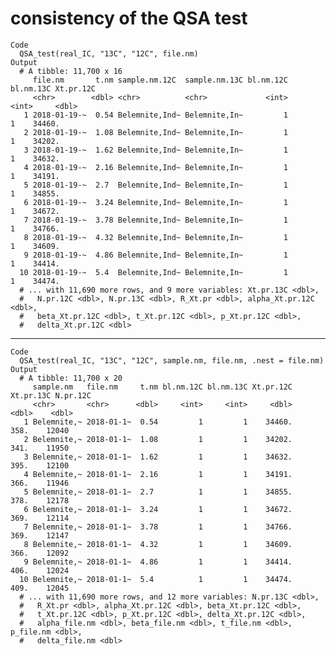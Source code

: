 # consistency of the QSA test

    Code
      QSA_test(real_IC, "13C", "12C", file.nm)
    Output
      # A tibble: 11,700 x 16
         file.nm       t.nm sample.nm.12C  sample.nm.13C bl.nm.12C bl.nm.13C Xt.pr.12C
         <chr>        <dbl> <chr>          <chr>             <int>     <int>     <dbl>
       1 2018-01-19-~  0.54 Belemnite,Ind~ Belemnite,In~         1         1    34460.
       2 2018-01-19-~  1.08 Belemnite,Ind~ Belemnite,In~         1         1    34202.
       3 2018-01-19-~  1.62 Belemnite,Ind~ Belemnite,In~         1         1    34632.
       4 2018-01-19-~  2.16 Belemnite,Ind~ Belemnite,In~         1         1    34191.
       5 2018-01-19-~  2.7  Belemnite,Ind~ Belemnite,In~         1         1    34855.
       6 2018-01-19-~  3.24 Belemnite,Ind~ Belemnite,In~         1         1    34672.
       7 2018-01-19-~  3.78 Belemnite,Ind~ Belemnite,In~         1         1    34766.
       8 2018-01-19-~  4.32 Belemnite,Ind~ Belemnite,In~         1         1    34609.
       9 2018-01-19-~  4.86 Belemnite,Ind~ Belemnite,In~         1         1    34414.
      10 2018-01-19-~  5.4  Belemnite,Ind~ Belemnite,In~         1         1    34474.
      # ... with 11,690 more rows, and 9 more variables: Xt.pr.13C <dbl>,
      #   N.pr.12C <dbl>, N.pr.13C <dbl>, R_Xt.pr <dbl>, alpha_Xt.pr.12C <dbl>,
      #   beta_Xt.pr.12C <dbl>, t_Xt.pr.12C <dbl>, p_Xt.pr.12C <dbl>,
      #   delta_Xt.pr.12C <dbl>

---

    Code
      QSA_test(real_IC, "13C", "12C", sample.nm, file.nm, .nest = file.nm)
    Output
      # A tibble: 11,700 x 20
         sample.nm   file.nm     t.nm bl.nm.12C bl.nm.13C Xt.pr.12C Xt.pr.13C N.pr.12C
         <chr>       <chr>      <dbl>     <int>     <int>     <dbl>     <dbl>    <dbl>
       1 Belemnite,~ 2018-01-1~  0.54         1         1    34460.      358.    12040
       2 Belemnite,~ 2018-01-1~  1.08         1         1    34202.      341.    11950
       3 Belemnite,~ 2018-01-1~  1.62         1         1    34632.      395.    12100
       4 Belemnite,~ 2018-01-1~  2.16         1         1    34191.      366.    11946
       5 Belemnite,~ 2018-01-1~  2.7          1         1    34855.      378.    12178
       6 Belemnite,~ 2018-01-1~  3.24         1         1    34672.      369.    12114
       7 Belemnite,~ 2018-01-1~  3.78         1         1    34766.      369.    12147
       8 Belemnite,~ 2018-01-1~  4.32         1         1    34609.      366.    12092
       9 Belemnite,~ 2018-01-1~  4.86         1         1    34414.      406.    12024
      10 Belemnite,~ 2018-01-1~  5.4          1         1    34474.      409.    12045
      # ... with 11,690 more rows, and 12 more variables: N.pr.13C <dbl>,
      #   R_Xt.pr <dbl>, alpha_Xt.pr.12C <dbl>, beta_Xt.pr.12C <dbl>,
      #   t_Xt.pr.12C <dbl>, p_Xt.pr.12C <dbl>, delta_Xt.pr.12C <dbl>,
      #   alpha_file.nm <dbl>, beta_file.nm <dbl>, t_file.nm <dbl>, p_file.nm <dbl>,
      #   delta_file.nm <dbl>

